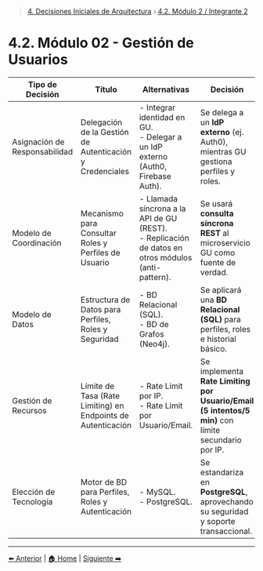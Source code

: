 > [4. Decisiones Iniciales de Arquitectura](../4.md) › [4.2. Módulo 2 / Integrante 2](4.2.md)

# 4.2. Módulo 02 - Gestión de Usuarios

| Tipo de Decisión              | Título                                                        | Alternativas                                                                                                           | Decisión                                                                                               |
|--------------------------------|---------------------------------------------------------------|------------------------------------------------------------------------------------------------------------------------|---------------------------------------------------------------------------------------------------------|
| Asignación de Responsabilidad  | Delegación de la Gestión de Autenticación y Credenciales       | - Integrar identidad en GU. <br> - Delegar a un IdP externo (Auth0, Firebase Auth).                                    | Se delega a un **IdP externo** (ej. Auth0), mientras GU gestiona perfiles y roles.                      |
| Modelo de Coordinación         | Mecanismo para Consultar Roles y Perfiles de Usuario           | - Llamada síncrona a la API de GU (REST). <br> - Replicación de datos en otros módulos (anti-pattern).                  | Se usará **consulta síncrona REST** al microservicio GU como fuente de verdad.                          |
| Modelo de Datos                | Estructura de Datos para Perfiles, Roles y Seguridad           | - BD Relacional (SQL). <br> - BD de Grafos (Neo4j).                                                                    | Se aplicará una **BD Relacional (SQL)** para perfiles, roles e historial básico.                        |
| Gestión de Recursos            | Límite de Tasa (Rate Limiting) en Endpoints de Autenticación   | - Rate Limit por IP. <br> - Rate Limit por Usuario/Email.                                                              | Se implementa **Rate Limiting por Usuario/Email (5 intentos/5 min)** con límite secundario por IP.      |
| Elección de Tecnología         | Motor de BD para Perfiles, Roles y Autenticación               | - MySQL. <br> - PostgreSQL.                                                                                            | Se estandariza en **PostgreSQL**, aprovechando su seguridad y soporte transaccional.                    |

---

[⬅️ Anterior](../4.1/4.1.md) | [🏠 Home](../../README.md) | [Siguiente ➡️](../4.3/4.3.md)